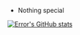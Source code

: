 - Nothing special

[![Error's GitHub stats](https://github-readme-stats.vercel.app/api?username=Error404CZ)](https://github.com/anuraghazra/github-readme-stats)

